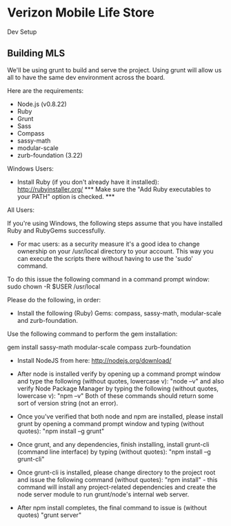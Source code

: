 # Verizon Mobile Life Store
Dev Setup

## Building MLS

We'll be using grunt to build and serve the project. Using grunt will allow us all to have the same dev environment across the board. 

Here are the requirements:

* Node.js (v0.8.22)
* Ruby
* Grunt
* Sass
* Compass
* sassy-math
* modular-scale
* zurb-foundation (3.22)

Windows Users:

- Install Ruby (if you don't already have it installed): http://rubyinstaller.org/
*** Make sure the "Add Ruby executables to your PATH" option is checked. ***

All Users:

If you're using Windows, the following steps assume that you have installed Ruby and RubyGems successfully. 

- For mac users: as a security measure it's a good idea to change ownership on your /usr/local directory to your account. This way you can execute the scripts there without having to use the 'sudo' command. 

To do this issue the following command in a command prompt window: sudo chown -R $USER /usr/local

Please do the following, in order:

- Install the following (Ruby) Gems: compass, sassy-math, modular-scale and zurb-foundation.

Use the following command to perform the gem installation: 

gem install sassy-math modular-scale compass zurb-foundation

- Install NodeJS from here: http://nodejs.org/download/

- After node is installed verify by opening up a command prompt window and type the following (without quotes, lowercase v): "node –v"  and also verify Node Package Manager by typing the following (without quotes, lowercase v): "npm –v" Both of these commands should return some sort of version string (not an error).

- Once you've verified that both node and npm are installed, please install grunt by opening a command prompt window and typing (without quotes): "npm install –g grunt" 

- Once grunt, and any dependencies, finish installing, install grunt-cli (command line interface) by typing (without quotes): "npm install –g grunt-cli" 

- Once grunt-cli is installed, please change directory to the project root and issue the following command (without quotes): "npm install" - this command will install any project-related dependencies and create the node server module to run grunt/node's internal web server.

- After npm install completes, the final command to issue is (without quotes) "grunt server"
